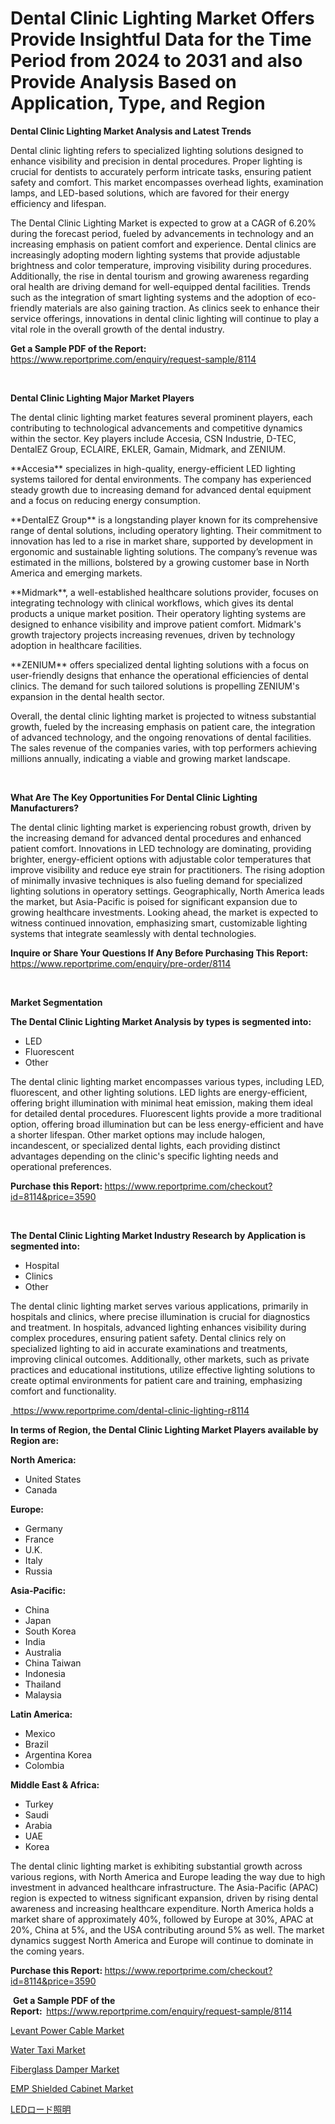 <p><h1>Dental Clinic Lighting Market Offers Provide Insightful Data for the Time Period from 2024 to 2031 and also Provide Analysis Based on Application, Type, and Region</h1></p><p><strong>Dental Clinic Lighting Market Analysis and Latest Trends</strong></p>
<p><p>Dental clinic lighting refers to specialized lighting solutions designed to enhance visibility and precision in dental procedures. Proper lighting is crucial for dentists to accurately perform intricate tasks, ensuring patient safety and comfort. This market encompasses overhead lights, examination lamps, and LED-based solutions, which are favored for their energy efficiency and lifespan.</p><p>The Dental Clinic Lighting Market is expected to grow at a CAGR of 6.20% during the forecast period, fueled by advancements in technology and an increasing emphasis on patient comfort and experience. Dental clinics are increasingly adopting modern lighting systems that provide adjustable brightness and color temperature, improving visibility during procedures. Additionally, the rise in dental tourism and growing awareness regarding oral health are driving demand for well-equipped dental facilities. Trends such as the integration of smart lighting systems and the adoption of eco-friendly materials are also gaining traction. As clinics seek to enhance their service offerings, innovations in dental clinic lighting will continue to play a vital role in the overall growth of the dental industry.</p></p>
<p><strong>Get a Sample PDF of the Report:&nbsp;</strong> <a href="https://www.reportprime.com/enquiry/request-sample/8114">https://www.reportprime.com/enquiry/request-sample/8114</a></p>
<p>&nbsp;</p>
<p><strong>Dental Clinic Lighting Major Market Players</strong></p>
<p><p>The dental clinic lighting market features several prominent players, each contributing to technological advancements and competitive dynamics within the sector. Key players include Accesia, CSN Industrie, D-TEC, DentalEZ Group, ECLAIRE, EKLER, Gamain, Midmark, and ZENIUM. </p><p>**Accesia** specializes in high-quality, energy-efficient LED lighting systems tailored for dental environments. The company has experienced steady growth due to increasing demand for advanced dental equipment and a focus on reducing energy consumption. </p><p>**DentalEZ Group** is a longstanding player known for its comprehensive range of dental solutions, including operatory lighting. Their commitment to innovation has led to a rise in market share, supported by development in ergonomic and sustainable lighting solutions. The company’s revenue was estimated in the millions, bolstered by a growing customer base in North America and emerging markets.</p><p>**Midmark**, a well-established healthcare solutions provider, focuses on integrating technology with clinical workflows, which gives its dental products a unique market position. Their operatory lighting systems are designed to enhance visibility and improve patient comfort. Midmark's growth trajectory projects increasing revenues, driven by technology adoption in healthcare facilities.</p><p>**ZENIUM** offers specialized dental lighting solutions with a focus on user-friendly designs that enhance the operational efficiencies of dental clinics. The demand for such tailored solutions is propelling ZENIUM's expansion in the dental health sector.</p><p>Overall, the dental clinic lighting market is projected to witness substantial growth, fueled by the increasing emphasis on patient care, the integration of advanced technology, and the ongoing renovations of dental facilities. The sales revenue of the companies varies, with top performers achieving millions annually, indicating a viable and growing market landscape.</p></p>
<p>&nbsp;</p>
<p><strong>What Are The Key Opportunities For Dental Clinic Lighting Manufacturers?</strong></p>
<p><p>The dental clinic lighting market is experiencing robust growth, driven by the increasing demand for advanced dental procedures and enhanced patient comfort. Innovations in LED technology are dominating, providing brighter, energy-efficient options with adjustable color temperatures that improve visibility and reduce eye strain for practitioners. The rising adoption of minimally invasive techniques is also fueling demand for specialized lighting solutions in operatory settings. Geographically, North America leads the market, but Asia-Pacific is poised for significant expansion due to growing healthcare investments. Looking ahead, the market is expected to witness continued innovation, emphasizing smart, customizable lighting systems that integrate seamlessly with dental technologies.</p></p>
<p><strong>Inquire or Share Your Questions If Any Before Purchasing This Report:</strong> <a href="https://www.reportprime.com/enquiry/pre-order/8114">https://www.reportprime.com/enquiry/pre-order/8114</a></p>
<p>&nbsp;</p>
<p><strong>Market Segmentation</strong></p>
<p><strong>The Dental Clinic Lighting Market Analysis by types is segmented into:</strong></p>
<p><ul><li>LED</li><li>Fluorescent</li><li>Other</li></ul></p>
<p><p>The dental clinic lighting market encompasses various types, including LED, fluorescent, and other lighting solutions. LED lights are energy-efficient, offering bright illumination with minimal heat emission, making them ideal for detailed dental procedures. Fluorescent lights provide a more traditional option, offering broad illumination but can be less energy-efficient and have a shorter lifespan. Other market options may include halogen, incandescent, or specialized dental lights, each providing distinct advantages depending on the clinic's specific lighting needs and operational preferences.</p></p>
<p><strong>Purchase this Report:&nbsp;</strong><a href="https://www.reportprime.com/checkout?id=8114&price=3590">https://www.reportprime.com/checkout?id=8114&price=3590</a></p>
<p>&nbsp;</p>
<p><strong>The Dental Clinic Lighting Market Industry Research by Application is segmented into:</strong></p>
<p><ul><li>Hospital</li><li>Clinics</li><li>Other</li></ul></p>
<p><p>The dental clinic lighting market serves various applications, primarily in hospitals and clinics, where precise illumination is crucial for diagnostics and treatment. In hospitals, advanced lighting enhances visibility during complex procedures, ensuring patient safety. Dental clinics rely on specialized lighting to aid in accurate examinations and treatments, improving clinical outcomes. Additionally, other markets, such as private practices and educational institutions, utilize effective lighting solutions to create optimal environments for patient care and training, emphasizing comfort and functionality.</p></p>
<p><a href="https://www.reportprime.com/dental-clinic-lighting-r8114">&nbsp;https://www.reportprime.com/dental-clinic-lighting-r8114</a></p>
<p><strong>In terms of Region, the Dental Clinic Lighting Market Players available by Region are:</strong></p>
<p>
    <p> <strong> North America: </strong>
        <ul>
            <li>United States</li>
            <li>Canada</li>
        </ul>
        </p> 
    <p> <strong> Europe: </strong>
        <ul>
            <li>Germany</li>
            <li>France</li>
            <li>U.K.</li>
            <li>Italy</li>
            <li>Russia</li>
        </ul>
        </p> 
    <p> <strong> Asia-Pacific: </strong>
        <ul>
            <li>China</li>
            <li>Japan</li>
            <li>South Korea</li>
            <li>India</li>
            <li>Australia</li>
            <li>China Taiwan</li>
            <li>Indonesia</li>
            <li>Thailand</li>
            <li>Malaysia</li>
        </ul>
        </p> 
    <p> <strong> Latin America: </strong>
        <ul>
            <li>Mexico</li>
            <li>Brazil</li>
            <li>Argentina Korea</li>
            <li>Colombia</li>
        </ul>
        </p> 
    <p> <strong> Middle East & Africa: </strong>
        <ul>
            <li>Turkey</li>
            <li>Saudi</li>
            <li>Arabia</li>
            <li>UAE</li>
            <li>Korea</li>
        </ul>
    </p>
    </p>
<p><p>The dental clinic lighting market is exhibiting substantial growth across various regions, with North America and Europe leading the way due to high investment in advanced healthcare infrastructure. The Asia-Pacific (APAC) region is expected to witness significant expansion, driven by rising dental awareness and increasing healthcare expenditure. North America holds a market share of approximately 40%, followed by Europe at 30%, APAC at 20%, China at 5%, and the USA contributing around 5% as well. The market dynamics suggest North America and Europe will continue to dominate in the coming years.</p></p>
<p><strong>Purchase this Report: </strong><a href="https://www.reportprime.com/checkout?id=8114&price=3590">https://www.reportprime.com/checkout?id=8114&price=3590</a></p>
<p>&nbsp;<strong>Get a Sample PDF of the Report:&nbsp;&nbsp;</strong><a href="https://www.reportprime.com/enquiry/request-sample/8114">https://www.reportprime.com/enquiry/request-sample/8114</a></p>
<p><strong></strong></p>
<p><p><a href="https://www.linkedin.com/pulse/global-levant-power-cable-market-size-expected-reach-cagr-baaye?trackingId=622Z5w8vRe6u8LR%2F3jrLYw%3D%3D">Levant Power Cable Market</a></p><p><a href="https://www.linkedin.com/pulse/future-insights-water-taxi-market-trends-regional-analysis-wacte?trackingId=iD8JwXfPR6S9Azg8ixFY3A%3D%3D">Water Taxi Market</a></p><p><a href="https://medium.com/@bosdendes/fiberglass-damper-market-trends-a-detailed-study-of-its-market-segmentation-and-analyzing-the-58e0704726a2?postPublishedType=initial">Fiberglass Damper Market</a></p><p><a href="https://medium.com/@bosdendes/market-forecast-global-emp-shielded-cabinet-trends-and-impact-analysis-2024-2031-by-application-7897bfe8c810">EMP Shielded Cabinet Market</a></p><p><a href="https://medium.com/@gla8aaroyals/led-road-lighting-market-%E3%81%AF-%E3%82%B3%E3%82%B9%E3%83%88%E7%AE%A1%E7%90%86%E3%81%A8%E5%8A%B9%E7%8E%87%E5%90%91%E4%B8%8A%E3%82%92%E5%84%AA%E5%85%88%E3%81%97%E3%81%BE%E3%81%99-%E3%81%95%E3%82%89%E3%81%AB-%E5%A0%B1%E5%91%8A%E6%9B%B8%E3%81%AF%E5%B8%82%E5%A0%B4%E3%81%AE%E9%9C%80%E8%A6%81%E9%9D%A2%E3%81%A8%E4%BE%9B%E7%B5%A6%E9%9D%A2%E3%81%AE%E4%B8%A1%E6%96%B9%E3%82%92%E3%82%AB%E3%83%90%E3%83%BC%E3%81%97%E3%81%A6%E3%81%84%E3%81%BE%E3%81%99-led-road-lighting-%E5%B8%82%E5%A0%B4%E3%81%AF-8d6327dcb7ee">LEDロード照明</a></p></p>